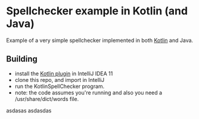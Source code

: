 # Spellchecker example in Kotlin (and Java)

Example of a very simple spellchecker implemented in both [Kotlin][1] and Java.

## Building
- install the [Kotlin plugin][2] in IntelliJ IDEA 11
- clone this repo, and import in IntelliJ
- run the KotlinSpellChecker program. 
- note: the code assumes you're running and also you need a /usr/share/dict/words file.

[1]: http://confluence.jetbrains.net/display/Kotlin/Welcome
[2]: http://confluence.jetbrains.net/display/Kotlin/Getting+Started
asdasas
asdasdas
